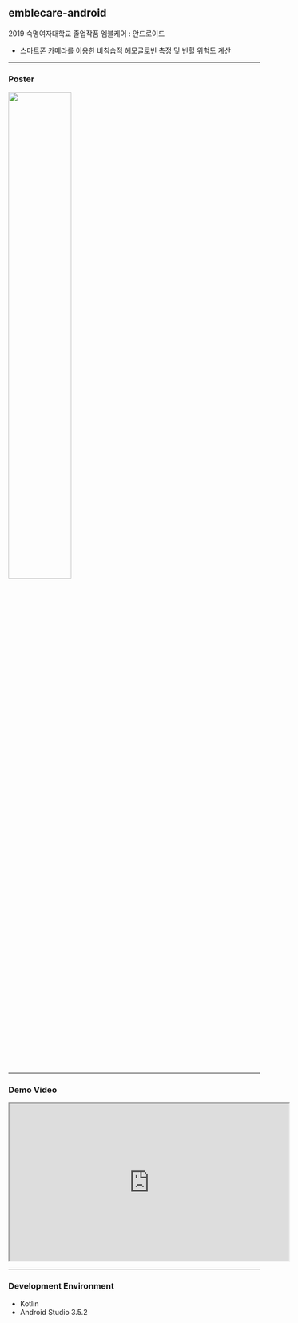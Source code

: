 ## emblecare-android
2019 숙명여자대학교 졸업작품 엠블케어 : 안드로이드
- 스마트폰 카메라를 이용한 비침습적 헤모글로빈 측정 및 빈혈 위험도 계산

------

### Poster
<img src="https://user-images.githubusercontent.com/41736866/71553797-c4796480-2a58-11ea-9719-9b9cd559dabd.png" width="50%"></img>

------
### Demo Video
<iframe width="560" height="315" src="https://www.youtube.com/embed/S0A-YuS9tQs"> </iframe>

------

### Development Environment

- Kotlin
- Android Studio 3.5.2

